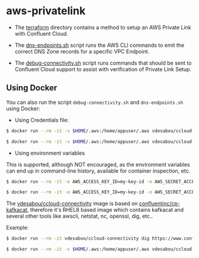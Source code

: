 # aws-privatelink

* The [terraform](./terraform) directory contains a method to setup an AWS
Private Link with Confluent Cloud.

* The [dns-endpoints.sh](./dns-endpoints.sh) script runs the AWS CLI
commands to emit the correct DNS Zone records for a specific VPC Endpoint.

* The [debug-connectivity.sh](./debug-connectivity.sh) script runs commands
that should be sent to Confluent Cloud support to assist with verification
of Private Link Setup.

## Using Docker

You can also run the script `debug-connectivity.sh` and `dns-endpoints.sh` using Docker:

* Using Credentials file:

```bash
$ docker run --rm -it -v $HOME/.aws:/home/appuser/.aws vdesabou/ccloud-connectivity debug-connectivity.sh <bootstrap> <api-key>
```

```bash
$ docker run --rm -it -v $HOME/.aws:/home/appuser/.aws vdesabou/ccloud-connectivity dns-endpoints.sh <VPC Endpoint>
```

* Using environment variables

This is supported, although NOT encouraged, as the environment variables can end up in command-line history, available for container inspection, etc.

```bash
$ docker run --rm -it -e AWS_ACCESS_KEY_ID=my-key-id -e AWS_SECRET_ACCESS_KEY=my-secret-access-key vdesabou/ccloud-connectivity debug-connectivity.sh <bootstrap> <api-key>
```

```bash
$ docker run --rm -it -e AWS_ACCESS_KEY_ID=my-key-id -e AWS_SECRET_ACCESS_KEY=my-secret-access-key vdesabou/ccloud-connectivity dns-endpoints.sh <VPC Endpoint>
```

The [vdesabou/ccloud-connectivity](https://hub.docker.com/repository/docker/vdesabou/ccloud-connectivity) image is based on [confluentinc/cp-kafkacat](https://hub.docker.com/r/confluentinc/cp-kafkacat), therefore it's RHEL8 based image which contains kafkacat and several other tools like awscli, netstat, nc, openssl, dig, etc..

Example:

```bash
$ docker run --rm -it vdesabou/ccloud-connectivity dig https://www.confluent.io
```

```bash
$ docker run --rm -it -v $HOME/.aws:/home/appuser/.aws vdesabou/ccloud-connectivity aws configure
```
